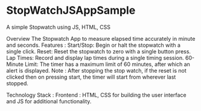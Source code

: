 # StopWatchJSAppSample
A simple Stopwatch using JS, HTML, CSS

Overview
The Stopwatch App to measure elapsed time accurately in minute and seconds.
Features : 
Start/Stop: Begin or halt the stopwatch with a single click.
Reset: Reset the stopwatch to zero with a single button press.
Lap Times: Record and display lap times during a single timing session.
60-Minute Limit: The timer has a maximum limit of 60 minutes, after which an alert is displayed.
Note : After stopping the stop watch, if the reset is not clicked then on pressing start, the timer will start from wherever last stopped. 


Technology Stack : 
Frontend : HTML, CSS for building the user interface and JS for additional functionality.
